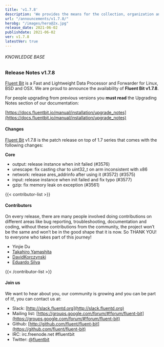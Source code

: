 ```yaml
---
title: 'v1.7.8'
description: 'We provides the means for the collection, organization and computerized retrieval of knowledgeand Lightweight Data Forwarder for Linux, BSD and OSX. We are proud to announce the availability of Fluent Bit v1.7.8.'
url: "/announcements/v1.7.8/"
herobg: "/images/hero@2x.jpg"
release_date: 2021-06-02
publishdate: 2021-06-02
ver: v1.7.8
latestVer: true
---
```


###### KNOWLEDGE BASE

### Release Notes v1.7.8

[Fluent Bit](https://fluentbit.io) is a Fast and Lightweight Data Processor and Forwarder for Linux, BSD and OSX. We are proud to announce the availability of **Fluent Bit v1.7.8**.

For people upgrading from previous versions you **must read** the Upgrading Notes section of our documentation:

[https://docs.fluentbit.io/manual/installation/upgrade_notes](https://docs.fluentbit.io/manual/installation/upgrade_notes)

#### Changes

[Fluent Bit](https://fluentbit.io) v1.7.8 is the patch release on top of 1.7 series that comes with the following changes:


**Core**

* output: release instance when init failed (#3576)
* unescape: fix casting char to uint32_t on arm inconsistent with x86
* network: release ares_addrinfo after using it (#3572) (#3575)
* input: release instance when init failed and fix typo (#3577)
* gzip: fix memory leak on exception (#3561)


{{< contributor-list >}}

#### Contributors

On every release, there are many people involved doing contributions on different areas like bug reporting, troubleshooting, documentation and coding, without these contributions from the community, the project won’t be the same and won’t be in the good shape that it is now. So THANK YOU! to everyone who takes part of this journey!

* Yinjie Du
* [Takahiro Yamashita](https://github.com/nokute78)
* [DavidKorczynski](https://github.com/DavidKorczynski)
* [Eduardo Silva](https://github.com/edsiper)

{{< /contributor-list >}}

#### Join us

We want to hear about you, our community is growing and you can be part of it!, you can contact us at:

* Slack: [http://slack.fluentd.org](http://slack.fluentd.org)
* Mailing list: [https://groups.google.com/forum/#!forum/fluent-bit](https://groups.google.com/forum/#!forum/fluent-bit)
* Github: [http://github.com/fluent/fluent-bit](https://github.com/fluent/fluent-bit)
* IRC: irc.freenode.net #fluentbit
* Twitter: [@fluentbit](https://twitter.com/fluentbit)